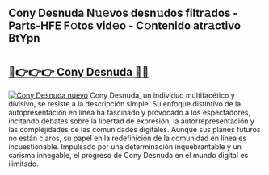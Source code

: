 ## Cony Desnuda N𝚞𝚎vos desn𝚞dos filtr𝚊dos - Parts-HFE F𝚘tos vid𝚎o - C𝚘ntenido atr𝚊ctivo BtYpn

# <h2><a href="http://mb6xc0g.tromn.icu/?c=Cony+Desnuda">🔗👉👉👉 Cony Desnuda 🔗🔗</a></h2>

[![Cony Desnuda nuevo](https://i.imgur.com/pEAQMta.gif)](http://mb6xc0g.tromn.icu/?c=Cony+Desnuda)
Cony Desnuda, un individuo multifacético y divisivo, se resiste a la descripción simple. Su enfoque distintivo de la autopresentación en línea ha fascinado y provocado a los espectadores, incitando debates sobre la libertad de expresión, la autorrepresentación y las complejidades de las comunidades digitales. Aunque sus planes futuros no están claros, su papel en la redefinición de la comunidad en línea es incuestionable. Impulsado por una determinación inquebrantable y un carisma innegable, el progreso de Cony Desnuda en el mundo digital es ilimitado.
